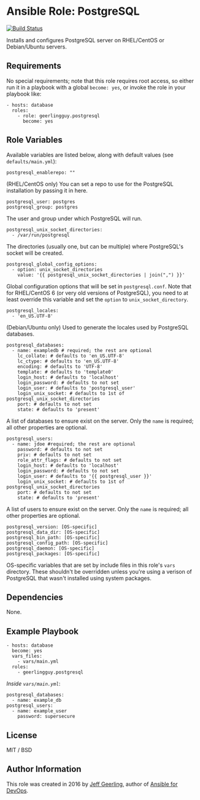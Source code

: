 # Ansible Role: PostgreSQL

[![Build Status](https://travis-ci.org/geerlingguy/ansible-role-postgresql.svg?branch=master)](https://travis-ci.org/geerlingguy/ansible-role-postgresql)

Installs and configures PostgreSQL server on RHEL/CentOS or Debian/Ubuntu servers.

## Requirements

No special requirements; note that this role requires root access, so either run it in a playbook with a global `become: yes`, or invoke the role in your playbook like:

    - hosts: database
      roles:
        - role: geerlingguy.postgresql
          become: yes

## Role Variables

Available variables are listed below, along with default values (see `defaults/main.yml`):

    postgresql_enablerepo: ""

(RHEL/CentOS only) You can set a repo to use for the PostgreSQL installation by passing it in here.

    postgresql_user: postgres
    postgresql_group: postgres

The user and group under which PostgreSQL will run.

    postgresql_unix_socket_directories:
      - /var/run/postgresql

The directories (usually one, but can be multiple) where PostgreSQL's socket will be created.

    postgresql_global_config_options:
      - option: unix_socket_directories
        value: '{{ postgresql_unix_socket_directories | join(",") }}'

Global configuration options that will be set in `postgresql.conf`. Note that for RHEL/CentOS 6 (or very old versions of PostgreSQL), you need to at least override this variable and set the `option` to `unix_socket_directory`.

    postgresql_locales:
      - 'en_US.UTF-8'

(Debian/Ubuntu only) Used to generate the locales used by PostgreSQL databases.

    postgresql_databases:
      - name: exampledb # required; the rest are optional
        lc_collate: # defaults to 'en_US.UTF-8'
        lc_ctype: # defaults to 'en_US.UTF-8'
        encoding: # defaults to 'UTF-8'
        template: # defaults to 'template0'
        login_host: # defaults to 'localhost'
        login_password: # defaults to not set
        login_user: # defaults to 'postgresql_user'
        login_unix_socket: # defaults to 1st of postgresql_unix_socket_directories
        port: # defaults to not set
        state: # defaults to 'present'

A list of databases to ensure exist on the server. Only the `name` is required; all other properties are optional.

    postgresql_users:
      - name: jdoe #required; the rest are optional
        password: # defaults to not set
        priv: # defaults to not set
        role_attr_flags: # defaults to not set
        login_host: # defaults to 'localhost'
        login_password: # defaults to not set
        login_user: # defaults to '{{ postgresql_user }}'
        login_unix_socket: # defaults to 1st of postgresql_unix_socket_directories
        port: # defaults to not set
        state: # defaults to 'present'

A list of users to ensure exist on the server. Only the `name` is required; all other properties are optional.

    postgresql_version: [OS-specific]
    postgresql_data_dir: [OS-specific]
    postgresql_bin_path: [OS-specific]
    postgresql_config_path: [OS-specific]
    postgresql_daemon: [OS-specific]
    postgresql_packages: [OS-specific]

OS-specific variables that are set by include files in this role's `vars` directory. These shouldn't be overridden unless you're using a verison of PostgreSQL that wasn't installed using system packages.

## Dependencies

None.

## Example Playbook

    - hosts: database
      become: yes
      vars_files:
        - vars/main.yml
      roles:
        - geerlingguy.postgresql

*Inside `vars/main.yml`*:

    postgresql_databases:
      - name: example_db
    postgresql_users:
      - name: example_user
        password: supersecure

## License

MIT / BSD

## Author Information

This role was created in 2016 by [Jeff Geerling](http://www.jeffgeerling.com/), author of [Ansible for DevOps](https://www.ansiblefordevops.com/).
